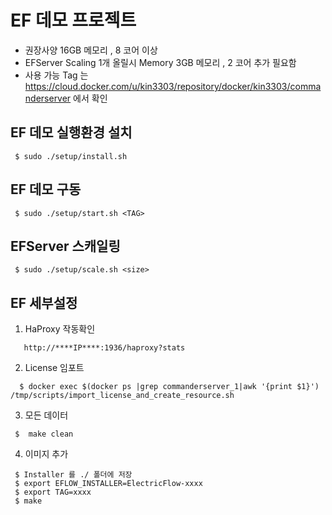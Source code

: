 # EF 데모 프로젝트

- 권장사양 16GB 메모리 , 8 코어 이상
- EFServer Scaling 1개 올릴시 Memory 3GB 메모리 , 2 코어 추가 필요함 
- 사용 가능 Tag 는 https://cloud.docker.com/u/kin3303/repository/docker/kin3303/commanderserver 에서 확인

## EF 데모 실행환경 설치

```console
 $ sudo ./setup/install.sh 
```

## EF 데모 구동

```console
 $ sudo ./setup/start.sh <TAG>
```

## EFServer 스캐일링 

```console
 $ sudo ./setup/scale.sh <size>
```

## EF 세부설정

1. HaProxy 작동확인
```
   http://****IP****:1936/haproxy?stats
```   

2. License 임포트
```console
  $ docker exec $(docker ps |grep commanderserver_1|awk '{print $1}')   /tmp/scripts/import_license_and_create_resource.sh
```

3. 모든 데이터 
```console
 $  make clean
```

4. 이미지 추가
```console
 $ Installer 를 ./ 폴더에 저장
 $ export EFLOW_INSTALLER=ElectricFlow-xxxx
 $ export TAG=xxxx
 $ make
``` 

